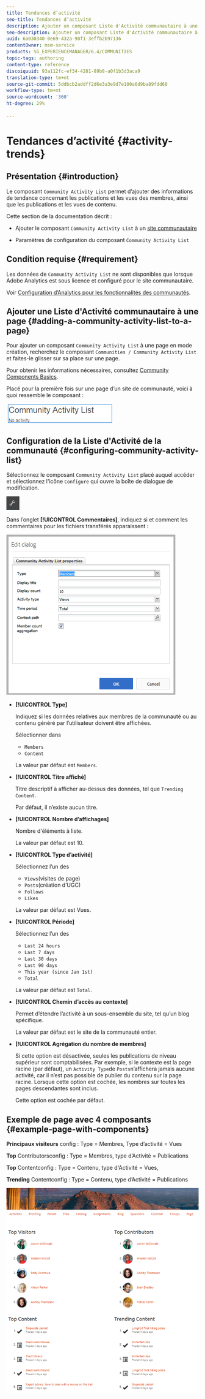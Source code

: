 ```yaml
---
title: Tendances d’activité
seo-title: Tendances d’activité
description: Ajouter un composant Liste d'Activité communautaire à une page
seo-description: Ajouter un composant Liste d'Activité communautaire à une page
uuid: 6a030340-0e69-432a-98f1-3effb2b97136
contentOwner: msm-service
products: SG_EXPERIENCEMANAGER/6.4/COMMUNITIES
topic-tags: authoring
content-type: reference
discoiquuid: 93a112fc-ef34-4281-89b8-a0f1b3d3aca9
translation-type: tm+mt
source-git-commit: 5ddbcb2addff2d6e3a3e9d7e100a6d9ba89fdd60
workflow-type: tm+mt
source-wordcount: '360'
ht-degree: 29%

---
```



# Tendances d’activité {#activity-trends}

## Présentation {#introduction}

Le composant `Community Activity List` permet d’ajouter des informations de tendance concernant les publications et les vues des membres, ainsi que les publications et les vues de contenu.

Cette section de la documentation décrit :

* Ajouter le composant `Community Activity List` à un [site communautaire](overview.md#community-sites)

* Paramètres de configuration du composant `Community Activity List`

## Condition requise {#requirement}

Les données de `Community Activity List` ne sont disponibles que lorsque Adobe Analytics est sous licence et configuré pour le site communautaire.

Voir [Configuration d’Analytics pour les fonctionnalités des communautés](analytics.md).

## Ajouter une Liste d&#39;Activité communautaire à une page {#adding-a-community-activity-list-to-a-page}

Pour ajouter un composant `Community Activity List` à une page en mode création, recherchez le composant `Communities / Community Activity List` et faites-le glisser sur sa place sur une page.

Pour obtenir les informations nécessaires, consultez [Community Components Basics](basics.md).

Placé pour la première fois sur une page d’un site de communauté, voici à quoi ressemble le composant :

![chlimage_1-227](assets/chlimage_1-227.png)

## Configuration de la Liste d&#39;Activité de la communauté {#configuring-community-activity-list}

Sélectionnez le composant `Community Activity List` placé auquel accéder et sélectionnez l&#39;icône `Configure` qui ouvre la boîte de dialogue de modification.

![chlimage_1-228](assets/chlimage_1-228.png)

Dans l’onglet **[!UICONTROL Commentaires]**, indiquez si et comment les commentaires pour les fichiers transférés apparaissent :

![chlimage_1-229](assets/chlimage_1-229.png)

* **[!UICONTROL Type]**

   Indiquez si les données relatives aux membres de la communauté ou au contenu généré par l’utilisateur doivent être affichées.

   Sélectionner dans
   * `Members`
   * `Content`

   La valeur par défaut est `Members`.

* **[!UICONTROL Titre affiché]**

   Titre descriptif à afficher au-dessus des données, tel que `Trending Content`.

   Par défaut, il n’existe aucun titre.

* **[!UICONTROL Nombre d’affichages]**

   Nombre d&#39;éléments à liste.

   La valeur par défaut est 10.

* **[!UICONTROL Type d’activité]**

   Sélectionnez l’un des
   * `Views`(visites de page)
   * `Posts`(création d’UGC)
   * `Follows`
   * `Likes`

   La valeur par défaut est Vues.

* **[!UICONTROL Période]**

   Sélectionnez l’un des
   * `Last 24 hours`
   * `Last 7 days`
   * `Last 30 days`
   * `Last 90 days`
   * `This year (since Jan 1st)`
   * `Total`

   La valeur par défaut est `Total`.

* **[!UICONTROL Chemin d’accès au contexte]**

   Permet d’étendre l’activité à un sous-ensemble du site, tel qu’un blog spécifique.

   La valeur par défaut est le site de la communauté entier.

* **[!UICONTROL Agrégation du nombre de membres]**

   Si cette option est désactivée, seules les publications de niveau supérieur sont comptabilisées. Par exemple, si le contexte est la page racine (par défaut), un `Activity Type`de `Posts`n’affichera jamais aucune activité, car il n’est pas possible de publier du contenu sur la page racine. Lorsque cette option est cochée, les nombres sur toutes les pages descendantes sont inclus.

   Cette option est cochée par défaut.

## Exemple de page avec 4 composants {#example-page-with-components}

**Principaux visiteurs** config : Type = Membres, Type d’activité = Vues

**Top** Contributorsconfig : Type = Membres, type d’Activité = Publications

**Top** Contentconfig : Type = Contenu, type d&#39;Activité = Vues,

**Trending** Contentconfig : Type = Contenu, type d’Activité = Publications

![chlimage_1-230](assets/chlimage_1-230.png)
